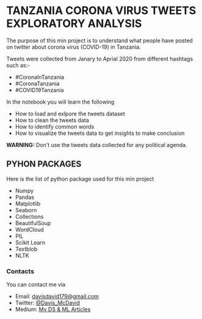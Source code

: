 # TANZANIA CORONA VIRUS  TWEETS EXPLORATORY ANALYSIS 
 
The purpose of this min project is to understand what people have posted on twitter about corona virus (COVID-19) in Tanzania.

Tweets were collected from Janary to Aprial 2020 from different hashtags such as:- 

- #CoronaInTanzania
- #CoronaTanzania
- #COVID19Tanzania

In the notebook you will learn the following 

- How to load and exlpore the tweets dataset
- How to clean the tweets data 
- How to identify common words 
- How to visualize the tweets data to get insights to make conclusion


**WARNING:** Don't use the tweets data collected for any political agenda.

## PYHON PACKAGES 
Here is the list of python package used for this min project 

- Numpy
- Pandas
- Matplotlib
- Seaborn
- Collections 
- BeautifulSoup
- WordCloud 
- PIL
- Scikit Learn
- Textblob
- NLTK

### Contacts 
You can contact me via 
- Email: davisdavid179@gmail.com
- Twitter: [@Davis_McDavid](https://twitter.com/Davis_McDavid)
- Medium: [My DS & ML  Articles](https://medium.com/@Davis_David)
